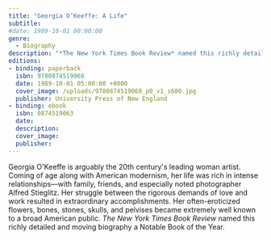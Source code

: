 ```yaml
---
title: "Georgia O’Keeffe: A Life"
subtitle:
#date: 1989-10-01 00:00:00
genre:
  - Biography
description: "*The New York Times Book Review* named this richly detailed and moving biography of the 20th century's leading woman artist a Notable Book of the Year."
editions:
- binding: paperback
  isbn: 9780874519068
  date: 1989-10-01 05:00:00 +0000  
  cover_image: /uploads/9780874519068_p0_v1_s600.jpg
  publisher: University Press of New England
- binding: ebook
  isbn: 0874519063
  date: 
  description:
  cover_image: 
  publisher: 
---
```

Georgia O'Keeffe is arguably the 20th century's leading woman artist. Coming of age along with American modernism, her life was rich in intense relationships—with family, friends, and especially noted photographer Alfred Stieglitz. Her struggle between the rigorous demands of love and work resulted in extraordinary accomplishments. Her often-eroticized flowers, bones, stones, skulls, and pelvises became extremely well known to a broad American public. *The New York Times Book Review* named this richly detailed and moving biography a Notable Book of the Year.
